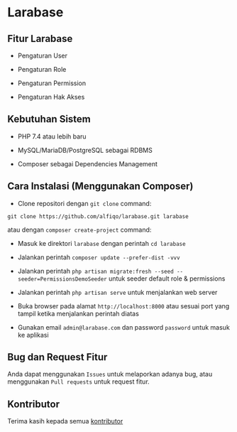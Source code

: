 # Larabase

## Fitur Larabase

- Pengaturan User

- Pengaturan Role

- Pengaturan Permission

- Pengaturan Hak Akses


## Kebutuhan Sistem

- PHP 7.4 atau lebih baru

- MySQL/MariaDB/PostgreSQL sebagai RDBMS

- Composer sebagai Dependencies Management


## Cara Instalasi (Menggunakan Composer)

- Clone repositori dengan `git clone` command:

```
git clone https://github.com/alfiqo/larabase.git larabase
```

atau dengan `composer create-project` command:

- Masuk ke direktori `larabase` dengan perintah `cd larabase`

- Jalankan perintah `composer update --prefer-dist -vvv`

- Jalankan perintah `php artisan migrate:fresh --seed --seeder=PermissionsDemoSeeder` untuk seeder default role & permissions
- Jalankan perintah `php artisan serve` untuk menjalankan web server

- Buka browser pada alamat `http://localhost:8000` atau sesuai port yang tampil ketika menjalankan perintah diatas

- Gunakan email `admin@larabase.com` dan password `password` untuk masuk ke aplikasi


## Bug dan Request Fitur

Anda dapat menggunakan `Issues` untuk melaporkan adanya bug, atau menggunakan `Pull requests` untuk request fitur.

## Kontributor

Terima kasih kepada semua [kontributor](https://github.com/alfiqo/larabase/graphs/contributors)

